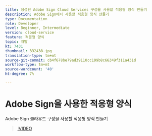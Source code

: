 ```yaml
---
title: 생성된 Adobe Sign Cloud Services 구성을 사용할 적응형 양식 만들기
description: Adobe Sign에서 사용할 적응형 양식 만들기
type: Documentation
role: Developer
level: Beginner, Intermediate
version: cloud-service
feature: 적응형 양식
topic: 개발
kt: 7431
thumbnail: 332438.jpg
translation-type: tm+mt
source-git-commit: cb4f678be79ad39110cc199b8c66349f311a431d
workflow-type: tm+mt
source-wordcount: '40'
ht-degree: 7%

---
```


# Adobe Sign을 사용한 적응형 양식


Adobe Sign 클라우드 구성을 사용할 적응형 양식 만들기

>[!VIDEO](https://video.tv.adobe.com/v/332438/?quality=9&learn=on)

